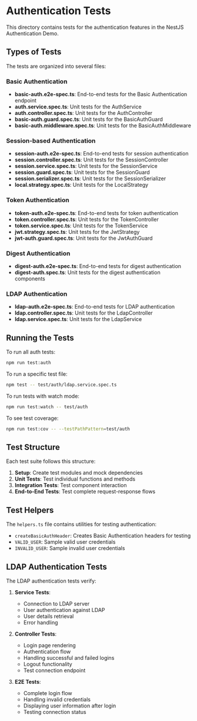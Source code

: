 # Authentication Tests

This directory contains tests for the authentication features in the NestJS Authentication Demo.

## Types of Tests

The tests are organized into several files:

### Basic Authentication
- **basic-auth.e2e-spec.ts**: End-to-end tests for the Basic Authentication endpoint
- **auth.service.spec.ts**: Unit tests for the AuthService
- **auth.controller.spec.ts**: Unit tests for the AuthController
- **basic-auth.guard.spec.ts**: Unit tests for the BasicAuthGuard
- **basic-auth.middleware.spec.ts**: Unit tests for the BasicAuthMiddleware

### Session-based Authentication
- **session-auth.e2e-spec.ts**: End-to-end tests for session authentication
- **session.controller.spec.ts**: Unit tests for the SessionController
- **session.service.spec.ts**: Unit tests for the SessionService
- **session.guard.spec.ts**: Unit tests for the SessionGuard
- **session.serializer.spec.ts**: Unit tests for the SessionSerializer
- **local.strategy.spec.ts**: Unit tests for the LocalStrategy

### Token Authentication
- **token-auth.e2e-spec.ts**: End-to-end tests for token authentication
- **token.controller.spec.ts**: Unit tests for the TokenController
- **token.service.spec.ts**: Unit tests for the TokenService
- **jwt.strategy.spec.ts**: Unit tests for the JwtStrategy
- **jwt-auth.guard.spec.ts**: Unit tests for the JwtAuthGuard

### Digest Authentication
- **digest-auth.e2e-spec.ts**: End-to-end tests for digest authentication
- **digest-auth.spec.ts**: Unit tests for the digest authentication components

### LDAP Authentication
- **ldap-auth.e2e-spec.ts**: End-to-end tests for LDAP authentication
- **ldap.controller.spec.ts**: Unit tests for the LdapController
- **ldap.service.spec.ts**: Unit tests for the LdapService

## Running the Tests

To run all auth tests:

```bash
npm run test:auth
```

To run a specific test file:

```bash
npm test -- test/auth/ldap.service.spec.ts
```

To run tests with watch mode:

```bash
npm run test:watch -- test/auth
```

To see test coverage:

```bash
npm run test:cov -- --testPathPattern=test/auth
```

## Test Structure

Each test suite follows this structure:

1. **Setup**: Create test modules and mock dependencies
2. **Unit Tests**: Test individual functions and methods
3. **Integration Tests**: Test component interaction
4. **End-to-End Tests**: Test complete request-response flows

## Test Helpers

The `helpers.ts` file contains utilities for testing authentication:

- `createBasicAuthHeader`: Creates Basic Authentication headers for testing
- `VALID_USER`: Sample valid user credentials
- `INVALID_USER`: Sample invalid user credentials

## LDAP Authentication Tests

The LDAP authentication tests verify:

1. **Service Tests**: 
   - Connection to LDAP server
   - User authentication against LDAP
   - User details retrieval
   - Error handling

2. **Controller Tests**:
   - Login page rendering
   - Authentication flow
   - Handling successful and failed logins
   - Logout functionality
   - Test connection endpoint

3. **E2E Tests**:
   - Complete login flow
   - Handling invalid credentials
   - Displaying user information after login
   - Testing connection status 
